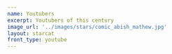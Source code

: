 ```yaml
---
name: Youtubers
excerpt: Youtubers of this century
image_url: '../images/stars/comic_abish_mathew.jpg'
layout: starcat
front_type: youtube
---
```


